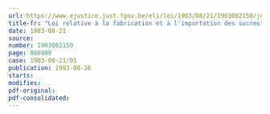 ```yaml
---
url: https://www.ejustice.just.fgov.be/eli/loi/1903/08/21/1903082150/justel
title-fr: "Loi relative à la fabrication et à l'importation des sucres"
date: 1903-08-21
source:
number: 1903082150
page: 888888
case: 1903-08-21/01
publication: 1903-08-26
starts:
modifies:
pdf-original:
pdf-consolidated:
---
```


